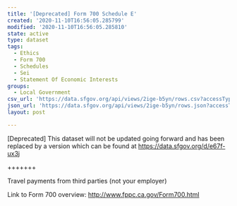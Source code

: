 ```yaml
---
title: '[Deprecated] Form 700 Schedule E'
created: '2020-11-10T16:56:05.285799'
modified: '2020-11-10T16:56:05.285810'
state: active
type: dataset
tags:
  - Ethics
  - Form 700
  - Schedules
  - Sei
  - Statement Of Economic Interests
groups:
  - Local Government
csv_url: 'https://data.sfgov.org/api/views/2ige-b5yn/rows.csv?accessType=DOWNLOAD'
json_url: 'https://data.sfgov.org/api/views/2ige-b5yn/rows.json?accessType=DOWNLOAD'
layout: post

---
```

[Deprecated] This dataset will not be updated going forward and has been replaced by a version which can be found at https://data.sfgov.org/d/e67f-ux3j

+++++++

Travel payments from third parties (not your employer)

Link to Form 700 overview: http://www.fppc.ca.gov/Form700.html
